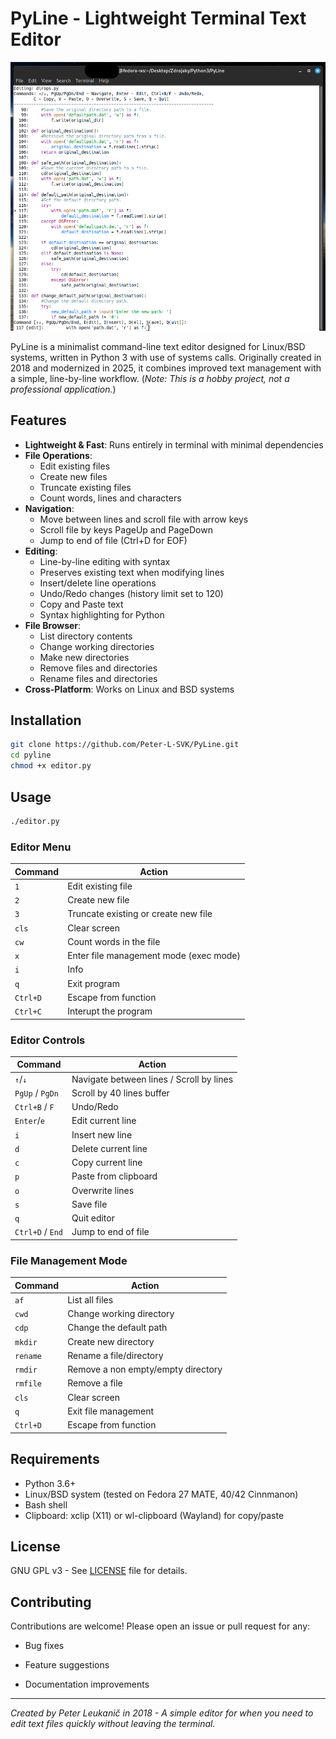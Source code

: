 # PyLine - Lightweight Terminal Text Editor

![PyLine Demo](demo.png) 

PyLine is a minimalist command-line text editor designed for Linux/BSD systems, written in Python 3 with use of systems calls. Originally created in 2018 and modernized in 2025, it combines improved text management with a simple, line-by-line workflow. 
(*Note: This is a hobby project, not a professional application.*)

## Features

- **Lightweight & Fast**: Runs entirely in terminal with minimal dependencies
- **File Operations**:
  - Edit existing files
  - Create new files
  - Truncate existing files
  - Count words, lines and characters
- **Navigation**:
  - Move between lines and scroll file with arrow keys
  - Scroll file by keys PageUp and PageDown
  - Jump to end of file (Ctrl+D for EOF)
- **Editing**:
  - Line-by-line editing with syntax
  - Preserves existing text when modifying lines
  - Insert/delete line operations
  - Undo/Redo changes (history limit set to 120)
  - Copy and Paste text
  - Syntax highlighting for Python
- **File Browser**:
  - List directory contents
  - Change working directories
  - Make new directories
  - Remove files and directories
  - Rename files and directories
- **Cross-Platform**: Works on Linux and BSD systems

## Installation

```bash
git clone https://github.com/Peter-L-SVK/PyLine.git
cd pyline
chmod +x editor.py
```


## Usage

```bash
./editor.py
```
### Editor Menu

|Command|Action|
|---|---|
|`1`|Edit existing file|
|`2`|Create new file|
|`3`|Truncate existing or create new file|
|`cls`|Clear screen|
|`cw`|Count words in the file|
|`x`|Enter file management mode (exec mode)|
|`i`|Info|
|`q`|Exit program|
|`Ctrl+D`|Escape from function|
|`Ctrl+C`|Interupt the program|

### Editor Controls
|Command|Action|
|---|---|
|`↑`/`↓`|Navigate between lines / Scroll by lines|
| `PgUp` / `PgDn` | Scroll by 40 lines buffer|
|`Ctrl+B` / `F` | Undo/Redo 
|`Enter`/`e`|Edit current line|
|`i`|Insert new line|
|`d`|Delete current line|
|`c`|Copy current line|
|`p`|Paste from clipboard|
|`o`|Overwrite lines|
|`s`|Save file|
|`q`|Quit editor|
|`Ctrl+D` / `End`|Jump to end of file|

### File Management Mode

|Command|Action|
|---|---|
|`af`|List all files|
|`cwd`|Change working directory|
|`cdp`|Change the default path|
|`mkdir`|Create new directory|
|`rename`|Rename a file/directory|
|`rmdir`|Remove a non empty/empty directory|
|`rmfile`|Remove a file|
|`cls`|Clear screen|
|`q`|Exit file management|
|`Ctrl+D`|Escape from function|

## Requirements

- Python 3.6+   
- Linux/BSD system (tested on Fedora 27 MATE, 40/42 Cinnmanon)
- Bash shell
- Clipboard: xclip (X11) or wl-clipboard (Wayland) for copy/paste
## License

GNU GPL v3 - See [LICENSE](https://www.gnu.org/licenses/gpl-3.0.html) file for details.

## Contributing

Contributions are welcome! Please open an issue or pull request for any:

- Bug fixes
    
- Feature suggestions
    
- Documentation improvements
    

---

_Created by Peter Leukanič in 2018 - A simple editor for when you need to edit text files quickly without leaving the terminal._

